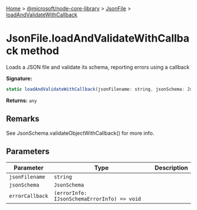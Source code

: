 [Home](./index) &gt; [@microsoft/node-core-library](./node-core-library.md) &gt; [JsonFile](./node-core-library.jsonfile.md) &gt; [loadAndValidateWithCallback](./node-core-library.jsonfile.loadandvalidatewithcallback.md)

# JsonFile.loadAndValidateWithCallback method

Loads a JSON file and validate its schema, reporting errors using a callback

**Signature:**
```javascript
static loadAndValidateWithCallback(jsonFilename: string, jsonSchema: JsonSchema, errorCallback: (errorInfo: IJsonSchemaErrorInfo) => void): any;
```
**Returns:** `any`

## Remarks

See JsonSchema.validateObjectWithCallback() for more info.

## Parameters

|  Parameter | Type | Description |
|  --- | --- | --- |
|  `jsonFilename` | `string` |  |
|  `jsonSchema` | `JsonSchema` |  |
|  `errorCallback` | `(errorInfo: IJsonSchemaErrorInfo) => void` |  |

